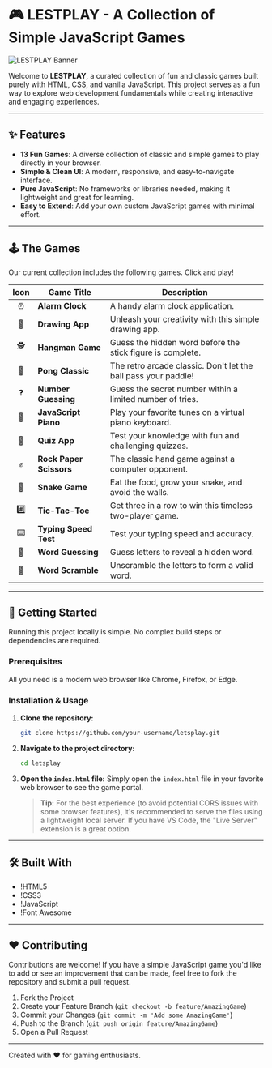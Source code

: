 # 🎮 LESTPLAY - A Collection of Simple JavaScript Games

![LESTPLAY Banner](https://img.freepik.com/free-vector/play-vibrant-gradient-typography_53876-93868.jpg?t=st=1757276917~exp=1757280517~hmac=b5aaac93322d082a1afb12d422e32ce5f0d9167915abe45e47e2c3a0ac1bf551&w=1060)

Welcome to **LESTPLAY**, a curated collection of fun and classic games built purely with HTML, CSS, and vanilla JavaScript. This project serves as a fun way to explore web development fundamentals while creating interactive and engaging experiences.

---

## ✨ Features

- **13 Fun Games**: A diverse collection of classic and simple games to play directly in your browser.
- **Simple & Clean UI**: A modern, responsive, and easy-to-navigate interface.
- **Pure JavaScript**: No frameworks or libraries needed, making it lightweight and great for learning.
- **Easy to Extend**: Add your own custom JavaScript games with minimal effort.

---

## 🕹️ The Games

Our current collection includes the following games. Click and play!

| Icon | Game Title          | Description                                                      |
| :--: | ------------------- | ---------------------------------------------------------------- |
| ⏰  | **Alarm Clock**       | A handy alarm clock application.                                 |
| 🎨  | **Drawing App**       | Unleash your creativity with this simple drawing app.            |
| 🕵️  | **Hangman Game**      | Guess the hidden word before the stick figure is complete.       |
| 🏓  | **Pong Classic**      | The retro arcade classic. Don't let the ball pass your paddle!   |
| ❓  | **Number Guessing**   | Guess the secret number within a limited number of tries.        |
| 🎹  | **JavaScript Piano**  | Play your favorite tunes on a virtual piano keyboard.            |
| 🧠  | **Quiz App**          | Test your knowledge with fun and challenging quizzes.            |
| ✊  | **Rock Paper Scissors**| The classic hand game against a computer opponent.              |
| 🐍  | **Snake Game**        | Eat the food, grow your snake, and avoid the walls.              |
| #️⃣  | **Tic-Tac-Toe**       | Get three in a row to win this timeless two-player game.         |
| ⌨️  | **Typing Speed Test** | Test your typing speed and accuracy.                             |
| 📝  | **Word Guessing**     | Guess letters to reveal a hidden word.                           |
| 🔄  | **Word Scramble**     | Unscramble the letters to form a valid word.                     |

---

## 🚀 Getting Started

Running this project locally is simple. No complex build steps or dependencies are required.

### Prerequisites

All you need is a modern web browser like Chrome, Firefox, or Edge.

### Installation & Usage

1.  **Clone the repository:**
    ```sh
    git clone https://github.com/your-username/letsplay.git
    ```

2.  **Navigate to the project directory:**
    ```sh
    cd letsplay
    ```

3.  **Open the `index.html` file:**
    Simply open the `index.html` file in your favorite web browser to see the game portal.

    > **Tip:** For the best experience (to avoid potential CORS issues with some browser features), it's recommended to serve the files using a lightweight local server. If you have VS Code, the "Live Server" extension is a great option.

---

## 🛠️ Built With

- !HTML5
- !CSS3
- !JavaScript
- !Font Awesome

---

## ❤️ Contributing

Contributions are welcome! If you have a simple JavaScript game you'd like to add or see an improvement that can be made, feel free to fork the repository and submit a pull request.

1.  Fork the Project
2.  Create your Feature Branch (`git checkout -b feature/AmazingGame`)
3.  Commit your Changes (`git commit -m 'Add some AmazingGame'`)
4.  Push to the Branch (`git push origin feature/AmazingGame`)
5.  Open a Pull Request

---

Created with ❤️ for gaming enthusiasts.

